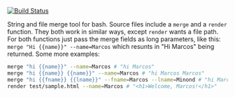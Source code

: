 [![Build Status](https://travis-ci.org/minond/merge.svg?branch=master)](https://travis-ci.org/minond/merge)

String and file merge tool for bash. Source files include a `merge` and a
`render` function. They both work in similar ways, except `render` wants a file
path. For both functions just pass the merge fields as long parameters, like
this: `merge "Hi {{name}}" --name=Marcos` which resunts in "Hi Marcos" being
returned. Some more examples:


```bash
merge "hi {{name}}" --name=Marcos # "hi Marcos"
merge "hi {{name}} {{name}}" --name=Marcos # "hi Marcos Marcos"
merge "hi {{fname}} {{lname}}" --fname=Marcos --lname=Minond # "hi Marcos Minond"
render test/sample.html --name=Marcos # "<h1>Welcome, Marcos!</h1>"
```

